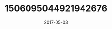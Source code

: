 ---
title: "1506095044921942676"
cover: "2017-05-03 07.29.02 1506095044921942676_46248401"
photo: "2017-05-03 07.29.02 1506095044921942676_46248401"
date: "2017-05-03"
type: "photo"
---